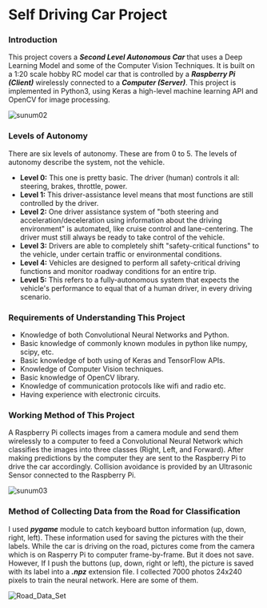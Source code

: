 # Self Driving Car Project
### Introduction
This project covers a ***Second Level Autonomous Car*** that uses a Deep Learning Model and some of the Computer Vision Techniques.
It is built on a 1:20 scale hobby RC model car that is controlled by a ***Raspberry Pi (Client)*** wirelessly connected to a ***Computer (Server)***. This project is implemented in Python3, using Keras a high-level machine learning API and OpenCV for image processing.

![sunum02](https://user-images.githubusercontent.com/18046031/62888594-4a19a380-bd48-11e9-8724-44e4e4d21731.jpeg)


### Levels of Autonomy
There are six levels of autonomy. These are from 0 to 5. The levels of autonomy describe the system, not the vehicle. 

- **Level 0:** This one is pretty basic. The driver (human) controls it all: steering, brakes, throttle, power. 
- **Level 1:** This driver-assistance level means that most functions are still controlled by the driver.
- **Level 2:** One driver assistance system of "both steering and acceleration/deceleration using information about the driving environment" is automated, like cruise control and lane-centering. The driver must still always be ready to take control of the vehicle.
- **Level 3:** Drivers are able to completely shift "safety-critical functions" to the vehicle, under certain traffic or environmental conditions.
- **Level 4:** Vehicles are designed to perform all safety-critical driving functions and monitor roadway conditions for an entire trip.
- **Level 5:** This refers to a fully-autonomous system that expects the vehicle's performance to equal that of a human driver, in every driving scenario.

### Requirements of Understanding This Project

- Knowledge of both Convolutional Neural Networks and Python.
- Basic knowledge of commonly known modules in python like numpy, scipy, etc.
- Basic knowledge of both using of Keras and TensorFlow APIs.
- Knowledge of Computer Vision techniques.
- Basic knowledge of OpenCV library.
- Knowledge of communication protocols like wifi and radio etc.
- Having experience with electronic circuits.

### Working Method of This Project

A Raspberry Pi collects images from a camera module and send them wirelessly to a computer to feed a Convolutional Neural Network which classifies the images into three classes (Right, Left, and Forward). After making predictions by the computer they are sent to the Raspberry Pi to drive the car accordingly. Collision avoidance is provided by an Ultrasonic Sensor connected to the Raspberry Pi. 

![sunum03](https://user-images.githubusercontent.com/18046031/62889499-353e0f80-bd4a-11e9-8159-9fa232b90ece.jpeg)


### Method of Collecting Data from the Road for Classification

I used ***pygame*** module to catch keyboard button information (up, down, right, left). These information used for saving the pictures with the their labels. 
While the car is driving on the road, pictures come from the camera which is on Rasperry Pi to computer frame-by-frame. But it does not save. However, If I push the buttons (up, down, right or left), the picture is saved with its label into a ***.npz*** extension file.
I collected 7000 photos 24x240 pixels to train the neural network. Here are some of them.

![Road_Data_Set](https://user-images.githubusercontent.com/18046031/62891025-623ff180-bd4d-11e9-951e-9818aa28f054.png)
